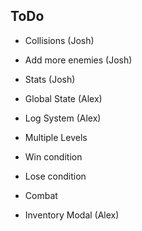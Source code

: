 ## ToDo

- Collisions (Josh)
- Add more enemies (Josh)
- Stats (Josh)
- Global State (Alex)
- Log System (Alex)

- Multiple Levels
- Win condition
- Lose condition
- Combat

- Inventory Modal (Alex)
